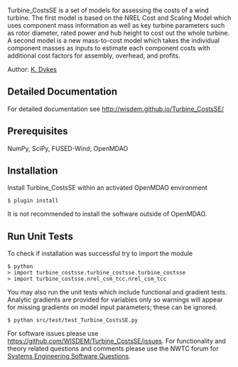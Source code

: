 Turbine_CostsSE is a set of models for assessing the costs of a wind turbine.  The first model is based on the NREL Cost and Scaling Model which uses component mass information as well as key turbine parameters such as rotor diameter, rated power and hub height to cost out the whole turbine.  A second model is a new mass-to-cost model which takes the individual component masses as inputs to estimate each component costs with additional cost factors for assembly, overhead, and profits.

Author: [K. Dykes](mailto:katherine.dykes@nrel.gov)

## Detailed Documentation

For detailed documentation see <http://wisdem.github.io/Turbine_CostsSE/>

## Prerequisites

NumPy, SciPy, FUSED-Wind, OpenMDAO

## Installation

Install Turbine_CostsSE within an activated OpenMDAO environment

	$ plugin install

It is not recommended to install the software outside of OpenMDAO.

## Run Unit Tests

To check if installation was successful try to import the module

	$ python
	> import turbine_costsse.turbine_costsse.turbine_costsse
	> import turbine_costsse.nrel_csm_tcc.nrel_csm_tcc

You may also run the unit tests which include functional and gradient tests.  Analytic gradients are provided for variables only so warnings will appear for missing gradients on model input parameters; these can be ignored.

	$ python src/test/test_Turbine_CostsSE.py

For software issues please use <https://github.com/WISDEM/Turbine_CostsSE/issues>.  For functionality and theory related questions and comments please use the NWTC forum for [Systems Engineering Software Questions](https://wind.nrel.gov/forum/wind/viewtopic.php?f=34&t=1002).

